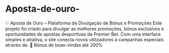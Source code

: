 # Aposta-de-ouro-
✨ Aposta de Ouro – Plataforma de Divulgação de Bónus e Promoções  Este projeto foi criado para divulgar as melhores promoções, bónus exclusivos e oportunidades de apostas desportivas da Premier Bet. Com uma interface simples e atrativa, o site conecta novos utilizadores a campanhas especiais através de:  🎁 Bónus de boas-vindas até 200%  
